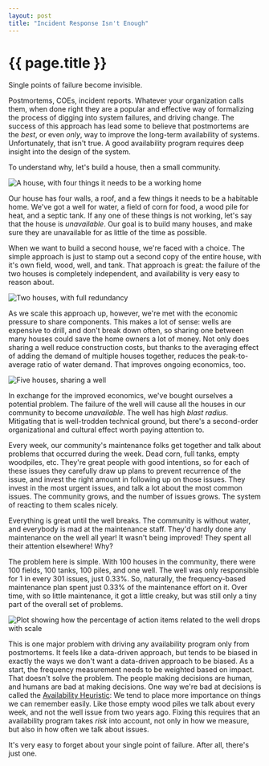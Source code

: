 ```yaml
---
layout: post
title: "Incident Response Isn't Enough"
---
```


{{ page.title }}
================

<p class="meta">Single points of failure become invisible.</p>

Postmortems, COEs, incident reports. Whatever your organization calls them, when done right they are a popular and effective way of formalizing the process of digging into system failures, and driving change. The success of this approach has lead some to believe that postmortems are the *best*, or even *only*, way to improve the long-term availability of systems. Unfortunately, that isn't true. A good availability program requires deep insight into the design of the system.

To understand why, let's build a house, then a small community.

![A house, with four things it needs to be a working home](https://mbrooker-blog-images.s3.amazonaws.com/avail_slide_1.png)

Our house has four walls, a roof, and a few things it needs to be a habitable home. We've got a well for water, a field of corn for food, a wood pile for heat, and a septic tank. If any one of these things is not working, let's say that the house is *unavailable*. Our goal is to build many houses, and make sure they are unavailable for as little of the time as possible.

When we want to build a second house, we're faced with a choice. The simple approach is just to stamp out a second copy of the entire house, with it's own field, wood, well, and tank. That approach is great: the failure of the two houses is completely independent, and availability is very easy to reason about.

![Two houses, with full redundancy](https://mbrooker-blog-images.s3.amazonaws.com/avail_slide_2.png)

As we scale this approach up, however, we're met with the economic pressure to share components. This makes a lot of sense: wells are expensive to drill, and don't break down often, so sharing one between many houses could save the home owners a lot of money. Not only does sharing a well reduce construction costs, but thanks to the averaging effect of adding the demand of multiple houses together, reduces the peak-to-average ratio of water demand. That improves ongoing economics, too.

![Five houses, sharing a well](https://mbrooker-blog-images.s3.amazonaws.com/avail_slide_3.png)

In exchange for the improved economics, we've bought ourselves a potential problem. The failure of the well will cause all the houses in our community to become *unavailable*. The well has high *blast radius*. Mitigating that is well-trodden technical ground, but there's a second-order organizational and cultural effect worth paying attention to.

Every week, our community's maintenance folks get together and talk about problems that occurred during the week. Dead corn, full tanks, empty woodpiles, etc. They're great people with good intentions, so for each of these issues they carefully draw up plans to prevent recurrence of the issue, and invest the right amount in following up on those issues. They invest in the most urgent issues, and talk a lot about the most common issues. The community grows, and the number of issues grows. The system of reacting to them scales nicely.

Everything is great until the well breaks. The community is without water, and everybody is mad at the maintenance staff. They'd hardly done any maintenance on the well all year! It wasn't being improved! They spent all their attention elsewhere! Why?

The problem here is simple. With 100 houses in the community, there were 100 fields, 100 tanks, 100 piles, and one well. The well was only responsible for 1 in every 301 issues, just 0.33%. So, naturally, the frequency-based maintenance plan spent just 0.33% of the maintenance effort on it. Over time, with so little maintenance, it got a little creaky, but was still only a tiny part of the overall set of problems.

![Plot showing how the percentage of action items related to the well drops with scale](https://mbrooker-blog-images.s3.amazonaws.com/avail_slide_4.png)

This is one major problem with driving any availability program only from postmortems. It feels like a data-driven approach, but tends to be biased in exactly the ways we don't want a data-driven approach to be biased. As a start, the frequency measurement needs to be weighted based on impact. That doesn't solve the problem. The people making decisions are human, and humans are bad at making decisions. One way we're bad at decisions is called the [Availability Heuristic](https://en.wikipedia.org/wiki/Availability_heuristic): We tend to place more importance on things we can remember easily. Like those empty wood piles we talk about every week, and not the well issue from two years ago. Fixing this requires that an availability program takes *risk* into account, not only in how we measure, but also in how often we talk about issues.

It's very easy to forget about your single point of failure. After all, there's just one.